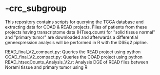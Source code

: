 # -crc_subgroup
This repository contains scripts for querying the TCGA database and extracting data for COAD & READ projects. Files of patients from these projects having transcriptome data (HTseq.count) 
for "solid tissue normal" and "primary tumor" are downloaded and afterwards a differential geneexpression analysis will be performed in R with the DSEq2 pipline.

READ_final_V2_compact.py: Queries the READ project using python
COAD_final_V2_compact.py: Queries the COAD project using python
READ_htseqCounts_Analysis_V2.r: Analysis DGE of READ files between Noraml tissue and primary tumor using R

